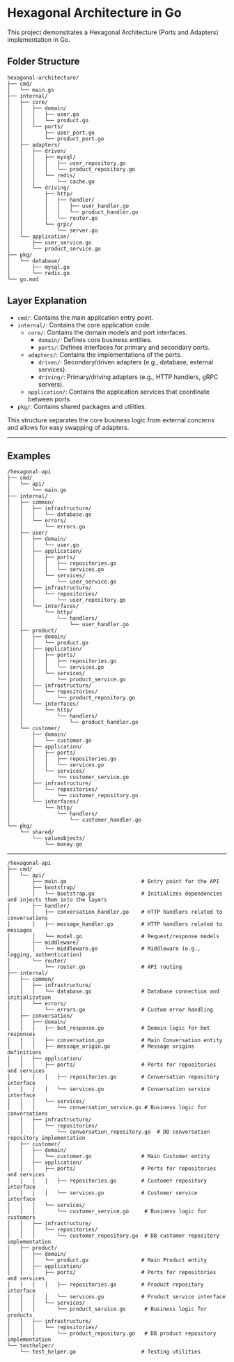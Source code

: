 # Hexagonal Architecture in Go

This project demonstrates a Hexagonal Architecture (Ports and Adapters) implementation in Go.

## Folder Structure

```
hexagonal-architecture/
├── cmd/
│   └── main.go
├── internal/
│   ├── core/
│   │   ├── domain/
│   │   │   ├── user.go
│   │   │   └── product.go
│   │   └── ports/
│   │       ├── user_port.go
│   │       └── product_port.go
│   ├── adapters/
│   │   ├── driven/
│   │   │   ├── mysql/
│   │   │   │   ├── user_repository.go
│   │   │   │   └── product_repository.go
│   │   │   └── redis/
│   │   │       └── cache.go
│   │   └── driving/
│   │       ├── http/
│   │       │   ├── handler/
│   │       │   │   ├── user_handler.go
│   │       │   │   └── product_handler.go
│   │       │   └── router.go
│   │       └── grpc/
│   │           └── server.go
│   └── application/
│       ├── user_service.go
│       └── product_service.go
├── pkg/
│   └── database/
│       ├── mysql.go
│       └── redis.go
└── go.mod
```

## Layer Explanation

- `cmd/`: Contains the main application entry point.
- `internal/`: Contains the core application code.
  - `core/`: Contains the domain models and port interfaces.
    - `domain/`: Defines core business entities.
    - `ports/`: Defines interfaces for primary and secondary ports.
  - `adapters/`: Contains the implementations of the ports.
    - `driven/`: Secondary/driven adapters (e.g., database, external services).
    - `driving/`: Primary/driving adapters (e.g., HTTP handlers, gRPC servers).
  - `application/`: Contains the application services that coordinate between ports.
- `pkg/`: Contains shared packages and utilities.

This structure separates the core business logic from external concerns and allows for easy swapping of adapters.

---

## Examples

```
/hexagonal-api
├── cmd/
│   └── api/
│       └── main.go
├── internal/
│   ├── common/
│   │   ├── infrastructure/
│   │   │   └── database.go
│   │   └── errors/
│   │       └── errors.go
│   ├── user/
│   │   ├── domain/
│   │   │   └── user.go
│   │   ├── application/
│   │   │   ├── ports/
│   │   │   │   ├── repositories.go
│   │   │   │   └── services.go
│   │   │   └── services/
│   │   │       └── user_service.go
│   │   ├── infrastructure/
│   │   │   └── repositories/
│   │   │       └── user_repository.go
│   │   └── interfaces/
│   │       └── http/
│   │           └── handlers/
│   │               └── user_handler.go
│   ├── product/
│   │   ├── domain/
│   │   │   └── product.go
│   │   ├── application/
│   │   │   ├── ports/
│   │   │   │   ├── repositories.go
│   │   │   │   └── services.go
│   │   │   └── services/
│   │   │       └── product_service.go
│   │   ├── infrastructure/
│   │   │   └── repositories/
│   │   │       └── product_repository.go
│   │   └── interfaces/
│   │       └── http/
│   │           └── handlers/
│   │               └── product_handler.go
│   └── customer/
│       ├── domain/
│       │   └── customer.go
│       ├── application/
│       │   ├── ports/
│       │   │   ├── repositories.go
│       │   │   └── services.go
│       │   └── services/
│       │       └── customer_service.go
│       ├── infrastructure/
│       │   └── repositories/
│       │       └── customer_repository.go
│       └── interfaces/
│           └── http/
│               └── handlers/
│                   └── customer_handler.go
└── pkg/
    └── shared/
        └── valueobjects/
            └── money.go
```
---

```
/hexagonal-api
├── cmd/
│   └── api/
│       ├── main.go                        # Entry point for the API
│       ├── bootstrap/
│       │   └── bootstrap.go               # Initializes dependencies and injects them into the layers
│       ├── handler/
│       │   ├── conversation_handler.go    # HTTP handlers related to conversations
│       │   ├── message_handler.go         # HTTP handlers related to messages
│       │   └── model.go                   # Request/response models
│       ├── middleware/
│       │   └── middleware.go              # Middleware (e.g., logging, authentication)
│       └── router/
│           └── router.go                  # API routing
├── internal/
│   ├── common/
│   │   ├── infrastructure/
│   │   │   └── database.go                # Database connection and initialization
│   │   └── errors/
│   │       └── errors.go                  # Custom error handling
│   ├── conversation/
│   │   ├── domain/
│   │   │   ├── bot_response.go            # Domain logic for bot responses
│   │   │   ├── conversation.go            # Main Conversation entity
│   │   │   ├── message_origin.go          # Message origins definitions
│   │   ├── application/
│   │   │   ├── ports/                     # Ports for repositories and services
│   │   │   │   ├── repositories.go        # Conversation repository interface
│   │   │   │   └── services.go            # Conversation service interface
│   │   │   └── services/
│   │   │       └── conversation_service.go # Business logic for conversations
│   │   ├── infrastructure/
│   │   │   └── repositories/
│   │   │       └── conversation_repository.go  # DB conversation repository implementation
│   ├── customer/
│   │   ├── domain/
│   │   │   └── customer.go                # Main Customer entity
│   │   ├── application/
│   │   │   ├── ports/                     # Ports for repositories and services
│   │   │   │   ├── repositories.go        # Customer repository interface
│   │   │   │   └── services.go            # Customer service interface
│   │   │   └── services/
│   │   │       └── customer_service.go     # Business logic for customers
│   │   ├── infrastructure/
│   │   │   └── repositories/
│   │   │       └── customer_repository.go  # DB customer repository implementation
│   ├── product/
│   │   ├── domain/
│   │   │   └── product.go                 # Main Product entity
│   │   ├── application/
│   │   │   ├── ports/                     # Ports for repositories and services
│   │   │   │   ├── repositories.go        # Product repository interface
│   │   │   │   └── services.go            # Product service interface
│   │   │   └── services/
│   │   │       └── product_service.go      # Business logic for products
│   │   ├── infrastructure/
│   │   │   └── repositories/
│   │   │       └── product_repository.go   # DB product repository implementation
└── testhelper/
    └── test_helper.go                     # Testing utilities
```

